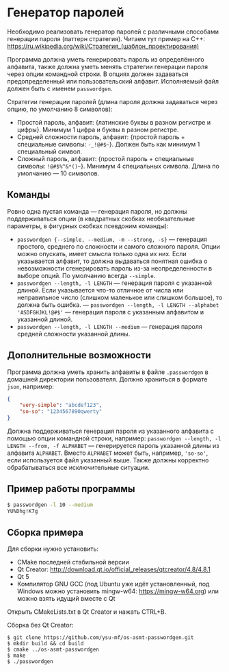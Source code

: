 # Генератор паролей

Необходимо реализовать генератор паролей с различными способами генерации пароля (паттерн стратегия). Читаем тут пример на C++: https://ru.wikipedia.org/wiki/Стратегия_(шаблон_проектирования)

Программа должна уметь генерировать пароль из определённого алфавита, также должна уметь менять стратегии генерации пароля через опции командной строки. В опциях должен задаваться предопределенный или пользовательский алфавит. Исполняемый файл должен быть с именем `passwordgen`.

Стратегии генерации паролей (длина пароля должна задаваться через опцию, по умолчанию 8 символов):

- Простой пароль, алфавит: {латинские буквы в разном регистре и цифры}. Минимум 1 цифра и буквы в разном регистре.
- Средней сложности пароль, алфавит: {простой пароль + специальные символы: `-_!@#$~`}. Должен быть как минимум 1 специальный символ.
- Сложный пароль, алфавит: {простой пароль + специальные символы: `!@#$%^&*()~`}. Минимум 4 специальных символа. Длина по умолчанию — 10 символов.

## Команды

Ровно одна пустая команда — генерация пароля, но должны поддерживаться опции (в квадратных скобках необязательные параметры, в фигурных скобках псевдоним команды):

- `passwordgen {--simple, --medium, -m --strong, -s}` — генерация простого, среднего по сложности и самого сложного пароля. Опции можно опускать, имеет смысла только одна их них. Если указывается алфавит, то должна выдаваться понятная ошибка о невозможности сгенерировать пароль из-за неопределенности в выборе опций. По умолчанию всегда `--simple`.
- `passwordgen --length, -l LENGTH` — генерация пароля с указанной длиной. Если указывается что-то отличное от числа или неправильное число (слишком маленькое или слишком большое), то должна быть ошибка.
— `passwordgen --length, -l LENGTH --alphabet 'ASDFGHJKL!@#$'` — генерация пароля с указанным алфавитом и указанной длиной.
- `passwordgen --length, -l LENGTH --medium` — генерация пароля средней сложности указанной длины.

## Дополнительные возможности

Программа должна уметь хранить алфавиты в файле `.passwordgen` в домашней директории пользователя. Должно храниться в формате `json`, например:

```json
{
    "very-simple": "abcdef123",
    "so-so": "1234567890qwerty"
}
```

Должна поддерживаться генерация пароля из указанного алфавита с помощью опции командной строки, например: `passwordgen --length, -l LENGTH --from, -f ALPHABET` — генерируется пароль указанной длины из алфавита `ALPHABET`. Вместо `ALPHABET` может быть, например, `'so-so'`, если используется файл указанный выше. Также должны корректно обрабатываться все исключительные ситуации.

## Пример работы программы

```bash
$ passwordgen -l 10 --medium
YU%Dhg!K7g
```

## Сборка примера

Для сборки нужно установить:

- CMake последней стабильной версии
- Qt Creator: http://download.qt.io/official_releases/qtcreator/4.8/4.8.1
- Qt 5
- Компилятор GNU GCC (под Ubuntu уже идёт установленный, под Windows можно установить mingw-w64: https://mingw-w64.org) или можно взять идущий вместе с Qt

Открыть CMakeLists.txt в Qt Creator и нажать CTRL+B.

Сборка без Qt Creator:

```
$ git clone https://github.com/ysu-mf/os-asmt-passwordgen.git
$ mkdir build && cd build
$ cmake ../os-asmt-passwordgen
$ make
$ ./passwordgen
```
